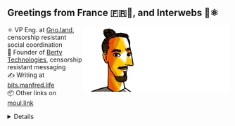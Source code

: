 ## Greetings from France 🇫🇷👋, and Interwebs 🚀⚛️

<img align="right" src="https://raw.githubusercontent.com/moul/moul/main/contribute.gif">

:atom_symbol: VP Eng. at [Gno.land](https://gno.land), censorship resistant social coordination<br/>
:hammer: Founder of [Berty Technologies](https://berty.tech), censorship resistant messaging<br/>
:writing_hand: Writing at [bits.manfred.life](https://bits.manfred.life)<br/>
:package: Other links on [moul.link](https://www.moul.link/)<br/>










<details>

<h4>🌱 Last projects</h4>
<ul>

<li><a href="https://github.com/moul/vanitycal">moul/vanitycal</a> - generates iCal files with anniversary dates</li>
<li><a href="https://github.com/moul/talks">moul/talks</a> - sources for my talks and workshops</li>
<li><a href="https://github.com/moul/gnonativetest">moul/gnonativetest</a> - </li>
<li><a href="https://github.com/moul/sapin.gno">moul/sapin.gno</a> - 🎄 christmas tree in gno</li>
<li><a href="https://github.com/moul/plz">moul/plz</a> - personal adaptation of github.com/m1guelpf/plz-cli</li>
<li><a href="https://github.com/moul/gno-sync-examples">moul/gno-sync-examples</a> - </li>
<li><a href="https://github.com/moul/life-in-weeks">moul/life-in-weeks</a> - Life in weeks</li>
<li><a href="https://github.com/moul/txtar">moul/txtar</a> - Generate txtar from CLI</li>
<li><a href="https://github.com/moul/bits.manfred.life">moul/bits.manfred.life</a> - Manfred’s Life. Bit by Bit.</li>
<li><a href="https://github.com/search?o=desc&q=user%3Amoul+created%3A%3E2022-01-01&s=updated&type=Repositories">...</a></li>

</ul>

<h4>🔭 Recent Releases I Worked On</h4>
<ul>
<li><a href="https://github.com/gnolang/dsocial">gnolang/dsocial</a> (<a href="https://github.com/gnolang/dsocial/releases/tag/v1.7.1">v1.7.1</a>, 5 days ago) - Experimental: Social apps, tools, researchs and dApps on Gno.land</li>
<li><a href="https://github.com/gnolang/faucet">gnolang/faucet</a> (<a href="https://github.com/gnolang/faucet/releases/tag/v0.3.0">v0.3.0</a>, 1 week ago) - A minimal and configurable Gno.land / TM2 faucet</li>
<li><a href="https://github.com/gnolang/gnonative">gnolang/gnonative</a> (<a href="https://github.com/gnolang/gnonative/releases/tag/v1.3.0">v1.3.0</a>, 2 weeks ago) - Develop for Gno using your app&#39;s native language</li>
<li><a href="https://github.com/gnolang/supernova">gnolang/supernova</a> (<a href="https://github.com/gnolang/supernova/releases/tag/v1.2.0">v1.2.0</a>, 2 months ago) - A small and simple stress testing tool for the Gno Tendermint2 blockchain ⚛️</li>
<li><a href="https://github.com/moul/assh">moul/assh</a> (<a href="https://github.com/moul/assh/releases/tag/v2.16.0">v2.16.0</a>, 9 months ago) - :computer: make your ssh client smarter</li>

<li><a href="https://github.com/pulls?q=is%3Apr+author%3Amoul+is%3Amerged+">...</a></li>
</ul>

<h4>❤️ These awesome people sponsor me (thank you!)</h4>
<ul>

<li><a href="https://github.com/getsentry">getsentry</a></li>
<li><a href="https://github.com/creack">creack</a></li>
<li><a href="https://github.com/shawnharmsen">shawnharmsen</a></li>
<li><a href="https://github.com/Z-a-r-a-k-i">Z-a-r-a-k-i</a></li>
<li><a href="https://github.com/sponsors/moul/">...</a></li>
</ul>









  <h4>💪 Recent PRs</h4>
  <ul>
  
  <li><a href="https://github.com/gnolang/gno">gnolang/gno</a> - <a href="https://github.com/gnolang/gno/pull/2588">chore: trigger gnoland CI when updating examples/</a> (2 days ago) </li>
  
  <li><a href="https://github.com/gnolang/gno">gnolang/gno</a> - <a href="https://github.com/gnolang/gno/pull/2587">chore: fix ci</a> (2 days ago) </li>
  
  <li><a href="https://github.com/gnolang/gno">gnolang/gno</a> - <a href="https://github.com/gnolang/gno/pull/2584">feat: add p/avl/pager</a> (2 days ago) </li>
  
  <li><a href="https://github.com/gnolang/gno">gnolang/gno</a> - <a href="https://github.com/gnolang/gno/pull/2583">feat(r/gnoland/home): add AdminSetOverride</a> (2 days ago) </li>
  
  <li><a href="https://github.com/gfanton/workshop-nebular">gfanton/workshop-nebular</a> - <a href="https://github.com/gfanton/workshop-nebular/pull/1">chore: update README.md</a> (4 days ago) </li>
  
  </ul>

  <h4>📓 Gists I wrote</h4>
  <ul>
  <li><a href="https://gist.github.com/9e84a65f92a030baf5818260ded914ef">1789.ascii</a> (5 months ago)</li>
  <li><a href="https://gist.github.com/113c2cc8bb27ce80969995192ddb4c7f">txtar linguist mode comparison</a> (9 months ago)</li>
  <li><a href="https://gist.github.com/ccf1e2aff64e7a1f0c5ca5e2d98d7e9a">gnokey maketx run</a> (9 months ago)</li>
  <li><a href="https://gist.github.com/108c498d99542aae3d5fe6623f1e7638">Life in Weeks - Dev</a> (10 months ago)</li>
  
  </ul>

  <h4>👯 Check out some of my recent followers</h4>
  <ul>
  
  <li><a href="https://github.com/RustChainBuilder">RustChainBuilder</a>
  <li><a href="https://github.com/dksslq">dksslq</a>
  <li><a href="https://github.com/CharlieCortial">CharlieCortial</a>
  <li><a href="https://github.com/NhatChill23">NhatChill23</a>
  <li><a href="https://github.com/Davphla">Davphla</a>
  </ul>

  <h4>💬 Feedback</h4>

  <p>
    If you use one of my projects, I'd love to hear from you!
    Don't be shy and let me know what you liked and what needs being improved.
    Got an issue? Open a ticket, I don't bite and will try my best to help!
  </p>

  <h4>📫 How to reach me</h4>
  <ul>
    <li>Twitter: <a href="https://twitter.com/moul">https://twitter.com/moul</a></li>
    <li>Blog: <a href="https://manfred.life/">https://manfred.life/</a></li>
  </ul>

  <hr />

  <summary>Details</summary>
  <img src="https://img.shields.io/badge/📦%20%20release-experimental-blue"/>
  <img src="https://img.shields.io/badge/coverage-@moul%20is%20unstable-red?logo=codecov"/>
  <img src="https://img.shields.io/badge/👤%20%20mood-👍%20👍%20👍-black"/>
  <img src="https://img.shields.io/badge/🌐%20%20country-France%20🇫🇷-pink"/>
  

  <hr />

  <img src="https://github-readme-stats.vercel.app/api?username=moul&count_private=true&show_icons=true"/>

  <img src="https://img.shields.io/date/1721095389.svg?label=build&colorB=purple" />

 <details><summary>Click!</summary> <details><summary>Click!</summary> <details><summary>Click!</summary> <details><summary>Click!</summary> <details><summary>Click!</summary> <details><summary>Click!</summary> <details><summary>Click!</summary> <details><summary>Click!</summary> <details><summary>Click!</summary> <details><summary>Click!</summary> <details><summary>Click!</summary> <details><summary>Click!</summary> <details><summary>Click!</summary> <details><summary>Click!</summary> <details><summary>Click!</summary> <details><summary>Click!</summary> <details><summary>Click!</summary> <details><summary>Click!</summary> <details><summary>Click!</summary> <details><summary>Click!</summary> <details><summary>Click!</summary> <details><summary>Click!</summary> Thank you 😎 </details> </details> </details> </details> </details> </details> </details> </details> </details> </details> </details> </details> </details> </details> </details> </details> </details> </details> </details> </details> </details> </details>
</details>

<img src="https://visitor-badge.glitch.me/badge?page_id=moul.moul" width="1" height="1"/>
